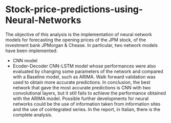 # Stock-price-predictions-using-Neural-Networks

The objective of this analysis is the implementation of neural network models for forecasting the opening prices of the JPM stock, of the investment bank JPMorgan & Chease. In particular, two network models have been implemented:
  - CNN model
  - Ecoder-Decoder CNN-LSTM model
  whose performances were also evaluated by changing some parameters of the network and compared with a Baseline model, such as ARIMA. Walk forward validation was used to obtain more accurate predictions. In conclusion, the best network that gave the most accurate predictions is CNN with two convolutional layers, but it still fails to achieve the performance obtained with the ARIMA model. Possible further developments for neural networks could be the use of information taken from information sites and the use of cointegrated series.
In the report, in Italian, there is the complete analysis.
